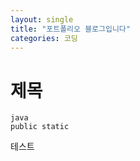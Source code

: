 ```yaml
---
layout: single
title: "포트폴리오 블로그입니다"
categories: 코딩
---
```


# 제목





```
java
public static 
```

테스트